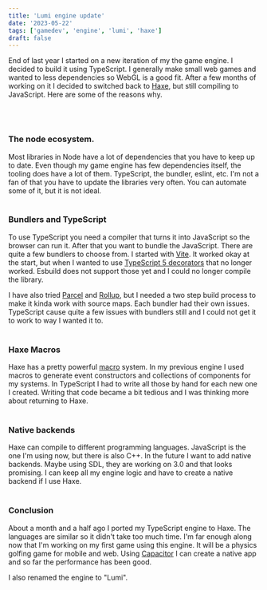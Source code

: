```yaml
---
title: 'Lumi engine update'
date: '2023-05-22'
tags: ['gamedev', 'engine', 'lumi', 'haxe']
draft: false
---
```


End of last year I started on a new iteration of my the game engine. I decided to build it using TypeScript. I generally make small web games and wanted to less dependencies so WebGL is a good fit. After a few months of working on it I decided to switched back to [Haxe](https://haxe.org), but still compiling to JavaScript. Here are some of the reasons why.
<!-- read-more -->
<br>
<br>

### The node ecosystem.
Most libraries in Node have a lot of dependencies that you have to keep up to date. Even though my game engine has few dependencies itself, the tooling does have a lot of them. TypeScript, the bundler, eslint, etc. I'm not a fan of that you have to update the libraries very often. You can automate some of it, but it is not ideal. 
<br>
<br>

### Bundlers and TypeScript
To use TypeScript you need a compiler that turns it into JavaScript so the browser can run it. After that you want to bundle the JavaScript. There are quite a few bundlers to choose from. I started with [Vite](https://vitejs.dev). It worked okay at the start, but when I wanted to use [TypeScript 5 decorators](https://www.typescriptlang.org/docs/handbook/release-notes/typescript-5-0.html#decorators) that no longer worked. Esbuild does not support those yet and I could no longer compile the library. 

I have also tried [Parcel](https://parceljs.org) and [Rollup](https://rollupjs.org), but I needed a two step build process to make it kinda work with source maps. Each bundler had their own issues. TypeScript cause quite a few issues with bundlers still and I could not get it to work to way I wanted it to.
<br>
<br>

### Haxe Macros
Haxe has a pretty powerful [macro](https://haxe.org/manual/macro.html) system. In my previous engine I used macros to generate event constructors and collections of components for my systems. In TypeScript I had to write all those by hand for each new one I created. Writing that code became a bit tedious and I was thinking more about returning to Haxe.
<br>
<br>

### Native backends
Haxe can compile to different programming languages. JavaScript is the one I'm using now, but there is also C++. In the future I want to add native backends. Maybe using SDL, they are working on 3.0 and that looks promising. I can keep all my engine logic and have to create a native backend if I use Haxe.
<br>
<br>

### Conclusion
About a month and a half ago I ported my TypeScript engine to Haxe. The languages are similar so it didn't take too much time. I'm far enough along now that I'm working on my first game using this engine. It will be a physics golfing game for mobile and web. Using [Capacitor](https://capacitorjs.com) I can create a native app and so far the performance has been good.

I also renamed the engine to "Lumi".
